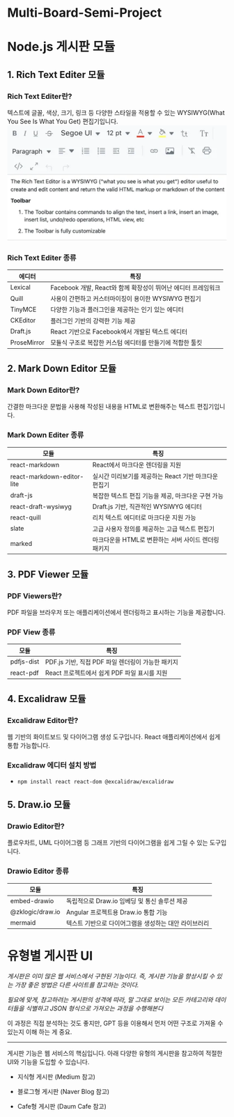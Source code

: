 # Multi-Board-Semi-Project

# Node.js 게시판 모듈
## 1. Rich Text Editer 모듈
### Rich Text Editer란?
텍스트에 글꼴, 색상, 크기, 링크 등 다양한 스타일을 적용할 수 있는 WYSIWYG(What You See Is What You Get) 편집기입니다.
![Rich Text Editor](./image/rich_text_editer.png)

### Rich Text Editer 종류
| **에디터**    | **특징**                                                    |
|---------------|-----------------------------------------------------------|
| Lexical       | Facebook 개발, React와 함께 확장성이 뛰어난 에디터 프레임워크   |
| Quill         | 사용이 간편하고 커스터마이징이 용이한 WYSIWYG 편집기         |
| TinyMCE       | 다양한 기능과 플러그인을 제공하는 인기 있는 에디터            |
| CKEditor      | 플러그인 기반의 강력한 기능 제공                          |
| Draft.js      | React 기반으로 Facebook에서 개발된 텍스트 에디터             |
| ProseMirror   | 모듈식 구조로 복잡한 커스텀 에디터를 만들기에 적합한 툴킷      |


## 2. Mark Down Editor 모듈
### Mark Down Editor란?
간결한 마크다운 문법을 사용해 작성된 내용을 HTML로 변환해주는 텍스트 편집기입니다.
### Mark Down Editer 종류
| **모듈**                  | **특징**                                               |
|---------------------------|--------------------------------------------------------|
| react-markdown            | React에서 마크다운 렌더링을 지원                        |
| react-markdown-editor-lite| 실시간 미리보기를 제공하는 React 기반 마크다운 편집기     |
| draft-js                  | 복잡한 텍스트 편집 기능을 제공, 마크다운 구현 가능         |
| react-draft-wysiwyg       | Draft.js 기반, 직관적인 WYSIWYG 에디터                  |
| react-quill               | 리치 텍스트 에디터로 마크다운 지원 가능                 |
| slate                     | 고급 사용자 정의를 제공하는 고급 텍스트 편집기           |
| marked                    | 마크다운을 HTML로 변환하는 서버 사이드 렌더링 패키지      |


## 3. PDF Viewer 모듈
### PDF Viewers란?
PDF 파일을 브라우저 또는 애플리케이션에서 렌더링하고 표시하는 기능을 제공합니다.
### PDF View 종류
| **모듈**      | **특징**                                            |
|---------------|-----------------------------------------------------|
| pdfjs-dist    | PDF.js 기반, 직접 PDF 파일 렌더링이 가능한 패키지     |
| react-pdf     | React 프로젝트에서 쉽게 PDF 파일 표시를 지원           |

## 4. Excalidraw 모듈
### Excalidraw Editor란?
웹 기반의 화이트보드 및 다이어그램 생성 도구입니다. React 애플리케이션에서 쉽게 통합 가능합니다.
### Excalidraw 에디터 설치 방법
- `npm install react react-dom @excalidraw/excalidraw`

## 5. Draw.io 모듈
### Drawio Editor란?
플로우차트, UML 다이어그램 등 그래프 기반의 다이어그램을 쉽게 그릴 수 있는 도구입니다.
### Drawio Editor 종류
| **모듈**                  | **특징**                                             |
|---------------------------|------------------------------------------------------|
| embed-drawio              | 독립적으로 Draw.io 임베딩 및 통신 솔루션 제공           |
| @zklogic/draw.io          | Angular 프로젝트용 Draw.io 통합 기능                   |
| mermaid                   | 텍스트 기반으로 다이어그램을 생성하는 대안 라이브러리    |


# 유형별 게시판 UI
*게시판은 이미 많은 웹 서비스에서 구현된 기능이다. 즉, 게시판 기능을 향상시킬 수 있는 가장 좋은 방법은 다른 사이트를 참고하는 것이다.*

*필요에 맞게, 참고하려는 게시판의 성격에 따라, 말 그대로 보이는 모든 카테고리와 데이터들을 식별하고 JSON 형식으로 가져오는 과정을 수행해본다*

이 과정은 직접 분석하는 것도 좋지만, GPT 등을 이용해서 먼저 어떤 구조로 가져올 수 있는지 이해 하는 게 중요.

---
게시판 기능은 웹 서비스의 핵심입니다.
아래 다양한 유형의 게시판을 참고하여 적절한 UI와 기능을 도입할 수 있습니다.

- 지식형 게시판 (Medium 참고)

    
- 블로그형 게시판 (Naver Blog 참고)

    
- Cafe형 게시판 (Daum Cafe 참고)
